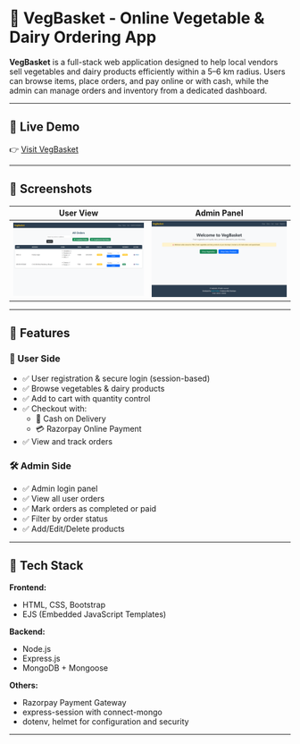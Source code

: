 # 🥕 VegBasket - Online Vegetable & Dairy Ordering App

**VegBasket** is a full-stack web application designed to help local vendors sell vegetables and dairy products efficiently within a 5–6 km radius. Users can browse items, place orders, and pay online or with cash, while the admin can manage orders and inventory from a dedicated dashboard.

---

## 🔗 Live Demo

👉 [Visit VegBasket](https://vegbasket-czog.onrender.com/)  

---

## 📸 Screenshots

| User View | Admin Panel |
|-----------|-------------|
| ![User Homepage](assets/user_home.png) | ![Admin Dashboard](assets/admin_dashboard.png) |

---

## 🚀 Features

### 👥 User Side
- ✅ User registration & secure login (session-based)
- ✅ Browse vegetables & dairy products
- ✅ Add to cart with quantity control
- ✅ Checkout with:
  - 🧾 Cash on Delivery
  - 💳 Razorpay Online Payment
- ✅ View and track orders

### 🛠️ Admin Side
- ✅ Admin login panel
- ✅ View all user orders
- ✅ Mark orders as completed or paid
- ✅ Filter by order status
- ✅ Add/Edit/Delete products

---

## 🧰 Tech Stack

**Frontend:**
- HTML, CSS, Bootstrap
- EJS (Embedded JavaScript Templates)

**Backend:**
- Node.js
- Express.js
- MongoDB + Mongoose

**Others:**
- Razorpay Payment Gateway
- express-session with connect-mongo
- dotenv, helmet for configuration and security

---


